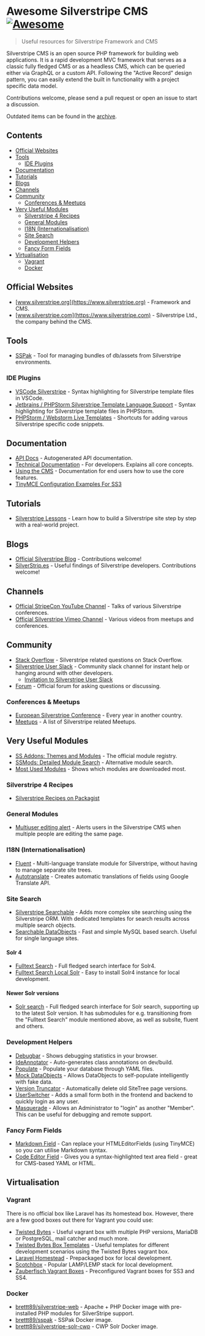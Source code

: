 # Awesome Silverstripe CMS [![Awesome](https://awesome.re/badge.svg)](https://awesome.re)

> Useful resources for Silverstripe Framework and CMS

Silverstripe CMS is an open source PHP framework for building web applications. It is a rapid development MVC framework that serves as a classic fully fledged CMS or as a headless CMS, which can be queried either via GraphQL or a custom API.
Following the "Active Record" design pattern, you can easily extend the built in functionality with a project specific data model.

Contributions welcome, please send a pull request or open an issue to start a discussion.

Outdated items can be found in the [archive](ARCHIVE.md).

## Contents
<!-- PLEASE USE `doctoc --maxlevel 3 README.md` TO KEEP THE TOC TO AN APPROPRIATE SIZE -->
<!-- START doctoc generated TOC please keep comment here to allow auto update -->
<!-- DON'T EDIT THIS SECTION, INSTEAD RE-RUN doctoc TO UPDATE -->


- [Official Websites](#official-websites)
- [Tools](#tools)
  - [IDE Plugins](#ide-plugins)
- [Documentation](#documentation)
- [Tutorials](#tutorials)
- [Blogs](#blogs)
- [Channels](#channels)
- [Community](#community)
  - [Conferences & Meetups](#conferences--meetups)
- [Very Useful Modules](#very-useful-modules)
  - [Silverstripe 4 Recipes](#silverstripe-4-recipes)
  - [General Modules](#general-modules)
  - [I18N (Internationalisation)](#i18n-internationalisation)
  - [Site Search](#site-search)
  - [Development Helpers](#development-helpers)
  - [Fancy Form Fields](#fancy-form-fields)
- [Virtualisation](#virtualisation)
  - [Vagrant](#vagrant)
  - [Docker](#docker)

<!-- END doctoc generated TOC please keep comment here to allow auto update -->


## Official Websites
- [www.silverstripe.org](https://www.silverstripe.org) - Framework and CMS.
- [www.silverstripe.com](https://www.silverstripe.com) - Silverstripe Ltd., the company behind the CMS.

## Tools
- [SSPak](https://github.com/silverstripe/sspak) - Tool for managing bundles of db/assets from Silverstripe environments.

### IDE Plugins
- [VSCode Silverstripe](https://marketplace.visualstudio.com/items?itemName=adrian.silverstripe) - Syntax highlighting for Silverstripe template files in VSCode.
- [Jetbrains / PHPStorm Silverstripe Template Language Support](https://plugins.jetbrains.com/plugin/7201-silverstripe-template-language-support) - Syntax highlighting for Silverstripe template files in PHPStorm.
- [PHPStorm / Webstorm Live Templates](https://github.com/northcreation-agency/silverstripe-php-web-storm-live-templates) - Shortcuts for adding varous Silverstripe specific code snippets.

## Documentation
- [API Docs](http://api.silverstripe.org/) - Autogenerated API documentation.
- [Technical Documentation](http://doc.silverstripe.org/framework/en/) - For developers. Explains all core concepts.
- [Using the CMS](http://userhelp.silverstripe.org/) - Documentation for end users how to use the core features.
- [TinyMCE Configuration Examples For SS3](https://github.com/jonom/silverstripe-tinytidy)

## Tutorials
- [Silverstripe Lessons](https://www.silverstripe.org/learn/lessons/) - Learn how to build a Silverstripe site step by step with a real-world project.

## Blogs
- [Official Silverstripe Blog](https://www.silverstripe.org/blog/) - Contributions welcome!
- [SilverStrip.es](http://www.silverstrip.es) - Useful findings of Silverstripe developers. Contributions welcome!

## Channels
- [Official StripeCon YouTube Channel](https://www.youtube.com/channel/UC38vU3H_UrdGFnc3vTJiORA) - Talks of various Silverstripe conferences.
- [Official Silverstripe Vimeo Channel](https://vimeo.com/silverstripe) - Various videos from meetups and conferences.

## Community
- [Stack Overflow](https://stackoverflow.com/questions/tagged/silverstripe) - Silverstripe related questions on Stack Overflow.
- [Silverstripe User Slack](https://silverstripe-users.slack.com/) - Community slack channel for instant help or hanging around with other developers.
  - [Invitation to Silverstripe User Slack](https://www.silverstripe.org/community/slack-signup)
- [Forum](https://forum.silverstripe.org/) - Official forum for asking questions or discussing.

### Conferences & Meetups
- [European Silverstripe Conference](https://www.stripecon.eu) - Every year in another country.
- [Meetups](https://www.meetup.com/topics/silverstripe/all/) - A list of Silverstripe related Meetups.

## Very Useful Modules
- [SS Addons: Themes and Modules](https://addons.silverstripe.org) - The official module registry.
- [SSMods: Detailed Module Search](http://ssmods.com) - Alternative module search.
- [Most Used Modules](https://addons.silverstripe.org/add-ons?sort=relative) - Shows which modules are downloaded most.

### Silverstripe 4 Recipes
- [Silverstripe Recipes on Packagist](https://packagist.org/packages/silverstripe/recipe-plugin/dependents)

### General Modules
- [Multiuser editing alert](https://github.com/silverstripe/silverstripe-multiuser-editing-alert) -  Alerts users in the Silverstripe CMS when multiple people are editing the same page.

### I18N (Internationalisation)
- [Fluent](https://github.com/tractorcow-farm/silverstripe-fluent) - Multi-language translate module for Silverstripe, without having to manage separate site trees.
- [Autotranslate](https://github.com/bratiask/silverstripe-autotranslate) -  Creates automatic translations of fields using Google Translate API.

### Site Search 
- [Silverstripe Searchable](https://github.com/i-lateral/silverstripe-searchable) - Adds more complex site searching using the Silverstripe ORM. With dedicated templates for search results across multiple search objects.
- [Searchable DataObjects](https://github.com/g4b0/silverstripe-searchable-dataobjects) - Fast and simple MySQL based search. Useful for single language sites.

#### Solr 4
- [Fulltext Search](https://github.com/silverstripe/silverstripe-fulltextsearch) - Full fledged search interface for Solr4.
- [Fulltext Search Local Solr](https://addons.silverstripe.org/add-ons/silverstripe/fulltextsearch-localsolr) - Easy to install Solr4 instance for local development.

#### Newer Solr versions
- [Solr search](https://github.com/firesphere/silverstripe-solr-search) - Full fledged search interface for Solr search, supporting up to the latest Solr version. It has submodules for e.g. transitioning from the "Fulltext Search" module mentioned above, as well as subsite, fluent and others.

### Development Helpers
- [Debugbar](https://github.com/lekoala/silverstripe-debugbar/) -  Shows debugging statistics in your browser.
- [IdeAnnotator](https://github.com/silverleague/silverstripe-ideannotator) -  Auto-generates class annotations on dev/build.
- [Populate](https://github.com/dnadesign/silverstripe-populate) -  Populate your database through YAML files.
- [Mock DataObjects](https://github.com/unclecheese/silverstripe-mock-dataobjects) -  Allows DataObjects to self-populate intelligently with fake data.
- [Version Truncator](https://github.com/axllent/silverstripe-version-truncator) - Automatically delete old SiteTree page versions.
- [UserSwitcher](https://github.com/sheadawson/silverstripe-userswitcher) - Adds a small form both in the frontend and backend to quickly login as any user.
- [Masquerade](https://github.com/dhensby/silverstripe-masquerade) -  Allows an Administrator to "login" as another "Member". This can be useful for debugging and remote support.

### Fancy Form Fields
- [Markdown Field](https://github.com/Silverstripers/markdownfield) -  Can replace your HTMLEditorFields (using TinyMCE) so you can utilise Markdown syntax.
- [Code Editor Field](https://github.com/nathancox/silverstripe-codeeditorfield) -  Gives you a syntax-highlighted text area field - great for CMS-based YAML or HTML.

## Virtualisation

### Vagrant

There is no official box like Laravel has its homestead box. However, there are a few good boxes out there for Vagrant you could use:
- [Twisted Bytes](https://www.twistedbytes.nl/en/blog/php-vagrant-box/) - Useful vagrant box with multiple PHP versions, MariaDB or PostgreSQL, mail catcher and much more.
- [Twisted Bytes Box Templates](https://derkbox.com) - Useful templates for different development scenarios using the Twisted Bytes vagrant box.
- [Laravel Homestead](https://github.com/laravel/homestead) - Prepackaged box for local development.
- [Scotchbox](https://box.scotch.io) - Popular LAMP/LEMP stack for local development.
- [Zauberfisch Vagrant Boxes](https://github.com/Zauberfisch/vagrant-boxes) -  Preconfigured Vagrant boxes for SS3 and SS4.

### Docker

- [brettt89/silverstripe-web](https://hub.docker.com/r/brettt89/silverstripe-web) -  Apache + PHP Docker image with pre-installed PHP modules for SilverStripe support.
- [brettt89/sspak](https://hub.docker.com/r/brettt89/sspak) -  SSPak Docker image.
- [brettt89/silverstripe-solr-cwp](https://hub.docker.com/r/brettt89/silverstripe-solr-cwp) -  CWP Solr Docker image.
